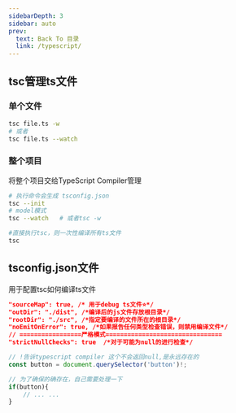```yaml
---
sidebarDepth: 3
sidebar: auto
prev:
  text: Back To 目录
  link: /typescript/
---
```




## tsc管理ts文件

### 单个文件

```sh
tsc file.ts -w
# 或者
tsc file.ts --watch
```



### 整个项目

将整个项目交给TypeScript Compiler管理

```sh
# 执行命令会生成 tsconfig.json
tsc --init
# model模式
tsc --watch   # 或者tsc -w

#直接执行tsc，则一次性编译所有ts文件
tsc
```



## tsconfig.json文件

用于配置tsc如何编译ts文件

```json
"sourceMap": true, /* 用于debug ts文件⭐*/
"outDir": "./dist", /*编译后的js文件存放根目录*/
"rootDir": "./src", /*指定要编译的文件所在的根目录*/
"noEmitOnError": true, /*如果报告任何类型检查错误，则禁用编译文件*/
// =================严格模式================================
"strictNullChecks": true  /*对于可能为null的进行检查*/
```



```typescript {2}
// !告诉typescript compiler 这个不会返回null,是永远存在的
const button = document.querySelector('button')!;

// 为了确保的确存在，自己需要处理一下
if(button){
    // ... ...
}
```

